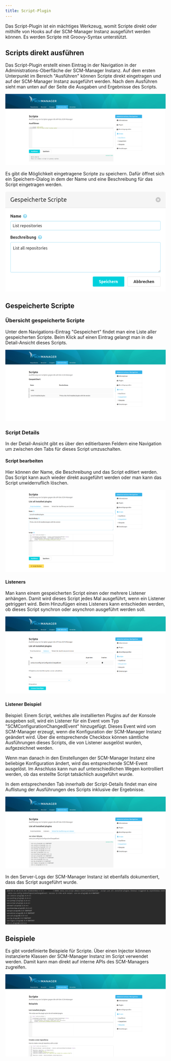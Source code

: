 ```yaml
---
title: Script-Plugin
---
```


Das Script-Plugin ist ein mächtiges Werkzeug, womit Scripte direkt oder mithilfe von Hooks auf der SCM-Manager Instanz ausgeführt werden können. Es werden Scripte mit Groovy-Syntax unterstützt.

## Scripts direkt ausführen
Das Script-Plugin erstellt einen Eintrag in der Navigation in der Administrations-Oberfläche der SCM-Manager Instanz. Auf dem ersten Unterpunkt im Bereich "Ausführen" können Scripte direkt eingetragen und auf der SCM-Manager Instanz ausgeführt werden. Nach dem Ausführen sieht man unten auf der Seite die Ausgaben und Ergebnisse des Scripts.

![Script-Execution](images/script-plugin/script-execution.png)

Es gibt die Möglichkeit eingetragene Scripte zu speichern. Dafür öffnet sich ein Speichern-Dialog in dem der Name und eine Beschreibung für das Script eingetragen werden.

![Script-Save-Dialog](images/script-plugin/script-save.png)

## Gespeicherte Scripte

### Übersicht gespeicherte Scripte
Unter dem Navigations-Eintrag "Gespeichert" findet man eine Liste aller gespeicherten Scripte. Beim Klick auf einen Eintrag gelangt man in die Detail-Ansicht dieses Scripts.

![Script-Stored-Overview](images/script-plugin/script-overview-saved.png)

### Script Details
In der Detail-Ansicht gibt es über den editierbaren Feldern eine Navigation um zwischen den Tabs für dieses Script umzuschalten.

#### Script bearbeiten
Hier können der Name, die Beschreibung und das Script editiert werden. Das Script kann auch wieder direkt ausgeführt werden oder man kann das Script unwiderruflich löschen.

![Script-Stored-Details](images/script-plugin/script-saved-details.png)

#### Listeners
Man kann einem gespeicherten Script einen oder mehrere Listener anhängen. Damit wird dieses Script jedes Mal ausgeführt, wenn ein Listener getriggert wird. Beim Hinzufügen eines Listeners kann entschieden werden, ob dieses Script synchron oder asynchron ausgeführt werden soll.

![Script-Stored-Listeners](images/script-plugin/script-saved-listeners.png)

#### Listener Beispiel
Beispiel: Einem Script, welches alle installierten Plugins auf der Konsole ausgeben soll, wird ein Listener für ein Event vom Typ "SCMConfigurationChangedEvent" hinzugefügt. Dieses Event wird vom SCM-Manager erzeugt, wenn die Konfiguration der SCM-Manager Instanz geändert wird. Über die entsprechende Checkbox können sämtliche Ausführungen dieses Scripts, die von Listener ausgelöst wurden, aufgezeichnet werden. 

Wenn man danach in den Einstellungen der SCM-Manager Instanz eine beliebige Konfiguration ändert, wird das entsprechende SCM-Event ausgelöst. Im Anschluss kann nun auf unterschiedlichen Wegen kontrolliert werden, ob das erstellte Script tatsächlich ausgeführt wurde.

In dem entsprechenden Tab innerhalb der Script-Details findet man eine Auflistung der Ausführungen des Scripts inklusive der Ergebnisse.

![Script-Stored-Log](images/script-plugin/script-listener-log.png)

In den Server-Logs der SCM-Manager Instanz ist ebenfalls dokumentiert, dass das Script ausgeführt wurde.

![Script-Server-Log](images/script-plugin/script-listener-serverlog.png)


## Beispiele
Es gibt vordefinierte Beispiele für Scripte. Über einen Injector können instanzierte Klassen der SCM-Manager Instanz im Script verwendet werden. Damit kann man direkt auf interne APIs des SCM-Managers zugreifen.

![Script-Examples](images/script-plugin/script-examples.png)

